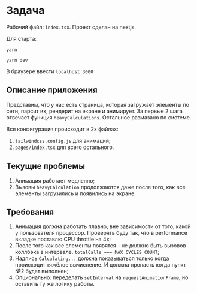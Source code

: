 # Задача

Рабочий файл: `index.tsx`. Проект сделан на nextjs.

Для старта:

`yarn`

`yarn dev`

В браузере ввести `localhost:3000`

## Описание приложения

Представим, что у нас есть страница, которая загружает элементы по сети, парсит их, рендерит на экране и анимирует. За первые 2 шага отвечает функция `heavyCalculations`. Остальное размазано по системе.

Вся конфигурация происходит в 2х файлах:

1. `tailwindcss.config.js` для анимаций;
2. `pages/index.tsx` для всего остального.

## Текущие проблемы

1. Анимация работает медленно;
2. Вызовы `heavyCalculation` продолжаются даже после того, как все элементы загрузились и появились на экране.

## Требования

1. Анимация должна работать плавно, вне зависимости от того, какой у пользователя процессор. Проверять буду так, что в performance вкладке поставлю CPU throttle на 4х;
2. После того как все элементы появятся – не должно быть вызовов коллбэка в интервале. `totalCalls === MAX_CYCLES_COUNT`;
3. Надпись `Calculating...` должна показываться только когда происходит тяжёлое вычисление. И должна пропасть когда пункт №2 будет выполнен;
4. Опционально: переделать `setInterval` на `requestAnimationFrame`, но оставить ту же логику работы.
